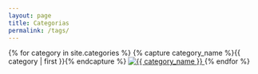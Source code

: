 ```yaml
---
layout: page
title: Categorias
permalink: /tags/
---
```

<div class="tag-link">
{% for category in site.categories %}
    {% capture category_name %}{{ category | first }}{% endcapture %}
    <a href="/tags/{{ category_name }}">
        <img id="img-tags" src="/assets/stikers/{{ category_name }}.gif" alt="{{ category_name }}" title="posts sobre {{ category_name }}">
    </a>
{% endfor %}
</div>